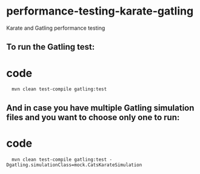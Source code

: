 # performance-testing-karate-gatling
Karate and Gatling performance testing


## To run the Gatling test:
# code 
      mvn clean test-compile gatling:test

## And in case you have multiple Gatling simulation files and you want to choose only one to run:

# code 
      mvn clean test-compile gatling:test -Dgatling.simulationClass=mock.CatsKarateSimulation

